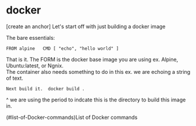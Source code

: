 # docker
[create an anchor]
Let's start off with just building a docker image  

The bare essentials:  


`FROM alpine  
CMD [ "echo", "hello world" ]`

That is it. The FORM is the docker base image you are using ex. Alpine, Ubuntu:latest, or Ngnix.  
The container also needs something to do in this ex. we are echoing a string of text.  


`Next build it. 
docker build . `

^ we are using the period to indcate this is the directory to build this image in. 

(#list-of-Docker-commands)List of Docker commands  
